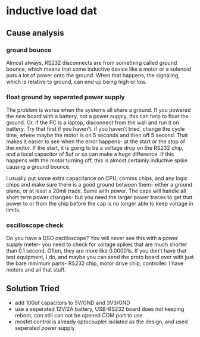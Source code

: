
# inductive load dat

## Cause analysis 

### ground bounce

Almost always, RS232 disconnects are from something called ground bounce, which means that some inductive device like a motor or a solenoid puts a lot of power onto the ground. When that happens, the signaling, which is relative to ground, can end up being high or low.

 
### float ground by seperated power supply 

The problem is worse when the systems all share a ground. If you powered the new board with a battery, not a power supply, this can help to float the ground. Or, if the PC is a laptop, disconnect from the wall and run it on battery.  Try that first if you haven’t. if you haven’t tried, change the cycle time, where maybe the motor is on 5 seconds and then off 5 second. That makes it easier to see when the error happens- at the start or the stop of the motor. If the start, it is going to be a voltage drop on the RS232 chip, and a local capacitor of 5uf or so can make a huge difference. If this happens with the motor turning off, this is almost certainly inductive spike causing a ground bounce. 

I usually put some extra capacitance on CPU, comms chips, and any logic chips and make sure there is a good ground between them- either a ground plane, or at least a 20mil trace. Same with power. The caps will handle all short term power changes- but you need the larger power traces to get that power to or from the chip before the cap is no longer able to keep voltage in limits.

 
### oscilloscope check 

Do you have a DSO oscilloscope? You will never see this with a power supply meter- you need to check for voltage spikes that are much shorter than 0.1 second. Often, they are more like 0.00001s. If you don’t have that test equipment, I do, and maybe you can send the proto board over with just the bare minimum parts- RS232 chip, motor drive chip, controller. I have motors and all that stuff.


## Solution Tried 

- add 100uf capacitors to 5V/GND and 3V3/GND
- use a seperated 12V/2A battery, USB-RS232 board does not keeping reboot, can still can not be opened COM port to use 
- mosfet control is already optocoupler isolated as the design, and used seperated power supply 



